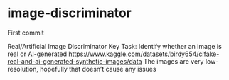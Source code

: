 # image-discriminator

First commit

Real/Artificial Image Discriminator
Key Task: Identify whether an image is real or AI-generated
https://www.kaggle.com/datasets/birdy654/cifake-real-and-ai-generated-synthetic-images/data 
The images are very low-resolution, hopefully that doesn’t cause any issues

